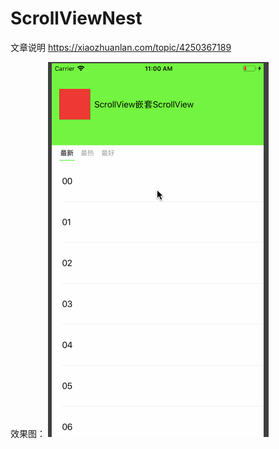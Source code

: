 # ScrollViewNest
文章说明 https://xiaozhuanlan.com/topic/4250367189

效果图：
![](https://github.com/YakirLove/ScrollViewNest/blob/master/2.gif)
